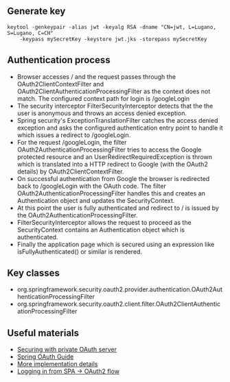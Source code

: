 ## Generate key

```
keytool -genkeypair -alias jwt -keyalg RSA -dname "CN=jwt, L=Lugano, S=Lugano, C=CH" 
    -keypass mySecretKey -keystore jwt.jks -storepass mySecretKey
```


## Authentication process

* Browser accesses / and the request passes through the OAuth2ClientContextFilter and OAuth2ClientAuthenticationProcessingFilter as the context does not match. The configured context path for login is /googleLogin
* The security interceptor FilterSecurityInterceptor detects that the the user is anonymous and throws an access denied exception.
* Spring security's ExceptionTranslationFilter catches the access denied exception and asks the configured authentication entry point to handle it which issues a redirect to /googleLogin.
* For the request /googleLogin, the filter OAuth2AuthenticationProcessingFilter tries to access the Google protected resource and an UserRedirectRequiredException is thrown which is translated into a HTTP redirect to Google (with the OAuth2 details) by OAuth2ClientContextFilter.
* On successful authentication from Google the browser is redirected back to /googleLogin with the OAuth code. The filter OAuth2AuthenticationProcessingFilter handles this and creates an Authentication object and updates the SecurityContext.
* At this point the user is fully authenticated and redirect to / is issued by the OAuth2AuthenticationProcessingFilter.
* FilterSecurityInterceptor allows the request to proceed as the SecurityContext contains an Authentication object which is authenticated.
* Finally the application page which is secured using an expression like isFullyAuthenticated() or similar is rendered.

## Key classes

* org.springframework.security.oauth2.provider.authentication.OAuth2AuthenticationProcessingFilter
* org.springframework.security.oauth2.client.filter.OAuth2ClientAuthenticationProcessingFilter

## Useful materials

* [Securing with private OAuth server](http://www.swisspush.org/security/2016/10/17/oauth2-in-depth-introduction-for-enterprises)
* [Spring OAuth Guide](https://spring.io/guides/tutorials/spring-boot-oauth2/#_social_login_authserver)
* [More implementation details](https://stackoverflow.com/questions/26056780/spring-security-oauth2-google-web-app-in-redirect-loop)
* [Logging in from SPA -> OAuth2 flow](https://dzone.com/articles/sso-oauth2-angular-js-and)